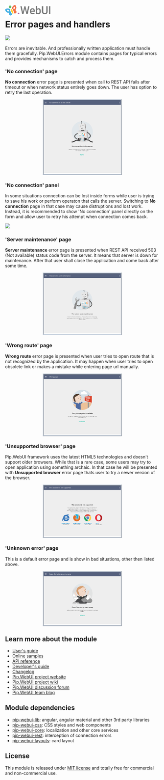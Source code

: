 # <img src="https://github.com/pip-webui/pip-webui/blob/master/doc/Logo.png" alt="Pip.WebUI Logo" style="max-width:30%"> <br/> Error pages and handlers

![](https://img.shields.io/badge/license-MIT-blue.svg)

Errors are inevitable. And professionally written application must handle them gracefully.
Pip.WebUI.Errors module contains pages for typical errors and provides mechanisms to catch and process them.

### 'No connection' page

**No connection** error page is presented when call to REST API fails after timeout or when network status entirely goes down.
The user has option to retry the last operation.

<a href="doc/images/img-no_connection.png" style="border: 3px ridge #c8d2df; width: 50%; margin: auto; display: block">
    <img src="doc/images/img-no_connection.png"/>
</a>

### 'No connection' panel

In some situations connection can be lost inside forms while user is trying to save his work or perform operaton that calls the server. Switching to **No connection** page in that case may cause distruptions and lost work. Instead, it is recommended to
show 'No connection' panel directly on the form and allow user to retry his attempt when connection comes back.

<img src="../doc/images/img-no_connection.png"/>

### 'Server maintenance' page

**Server maintenance** error page is presented when REST API received 503 (Not available) status code from the server.
It means that server is down for maintenance. After that user shall close the application and come back after some time.

<a href="doc/images/img-maintenance.png" style="border: 3px ridge #c8d2df; width: 50%; margin: auto; display: block">
    <img src="doc/images/img-maintenance.png"/>
</a>

### 'Wrong route' page

**Wrong route** error page is presented when user tries to open route that is not recognized by the application. 
It may happen when user tries to open obsolete link or makes a mistake while entering page url manually.

<a href="doc/images/img-route_fails.png" style="border: 3px ridge #c8d2df; width: 50%; margin: auto; display: block">
    <img src="doc/images/img-route_fails.png"/>
</a>

### 'Unsupported browser' page

Pip.WebUI framework uses the latest HTML5 technologies and doesn't support older browsers. While that is a rare case,
some users may try to open application using something archaic. In that case he will be presented with 
**Unsupported browser** error page thats user to try a newer version of the browser. 

<a href="doc/images/img-unsupported.png" style="border: 3px ridge #c8d2df; width: 50%; margin: auto; display: block">
    <img src="doc/images/img-unsupported.png"/>
</a>

### 'Unknown error' page

This is a default error page and is show in bad situations, other then listed above.

<a href="doc/images/img-unknown_error.png" style="border: 3px ridge #c8d2df; width: 50%; margin: auto; display: block">
    <img src="doc/images/img-unknown_error.png"/>
</a>

## Learn more about the module

- [User's guide](doc/UsersGuide.md)
- [Online samples](http://webui.pipdevs.com/pip-webui-errors/index.html)
- [API reference](http://webui-api.pipdevs.com/pip-webui-errors/index.html)
- [Developer's guide](doc/DevelopersGuide.md)
- [Changelog](CHANGELOG.md)
- [Pip.WebUI project website](http://www.pipwebui.org)
- [Pip.WebUI project wiki](https://github.com/pip-webui/pip-webui/wiki)
- [Pip.WebUI discussion forum](https://groups.google.com/forum/#!forum/pip-webui)
- [Pip.WebUI team blog](https://pip-webui.blogspot.com/)

## <a name="dependencies"></a>Module dependencies

* [pip-webui-lib](https://github.com/pip-webui/pip-webui-lib): angular, angular material and other 3rd party libraries
* [pip-webui-css](https://github.com/pip-webui/pip-webui-css): CSS styles and web components
* [pip-webui-core](https://github.com/pip-webui/pip-webui-core): localization and other core services
* [pip-webui-rest](https://github.com/pip-webui/pip-webui-rest): interception of connection errors
* [pip-webui-layouts](https://github.com/pip-webui/pip-webui-layouts): card layout

## <a name="license"></a>License

This module is released under [MIT license](License) and totally free for commercial and non-commercial use.
